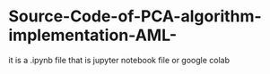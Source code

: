 # Source-Code-of-PCA-algorithm-implementation-AML-

it is a .ipynb file that is jupyter notebook file or google colab
